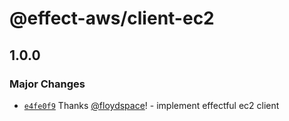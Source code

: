 # @effect-aws/client-ec2

## 1.0.0

### Major Changes

- [`e4fe0f9`](https://github.com/floydspace/effect-aws/commit/e4fe0f987cfebb9db05b266a3fb80d06f60a9890) Thanks [@floydspace](https://github.com/floydspace)! - implement effectful ec2 client
